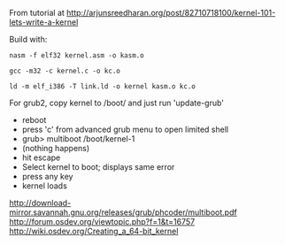 From tutorial at http://arjunsreedharan.org/post/82710718100/kernel-101-lets-write-a-kernel


Build with:

    nasm -f elf32 kernel.asm -o kasm.o

    gcc -m32 -c kernel.c -o kc.o

    ld -m elf_i386 -T link.ld -o kernel kasm.o kc.o
	
For grub2, copy kernel to /boot/ and just run 'update-grub'

- reboot
- press 'c' from advanced grub menu to open limited shell
- grub> multiboot /boot/kernel-1
- (nothing happens)
- hit escape
- Select kernel to boot; displays same error
- press any key
- kernel loads

http://download-mirror.savannah.gnu.org/releases/grub/phcoder/multiboot.pdf  
http://forum.osdev.org/viewtopic.php?f=1&t=16757   
http://wiki.osdev.org/Creating_a_64-bit_kernel   
